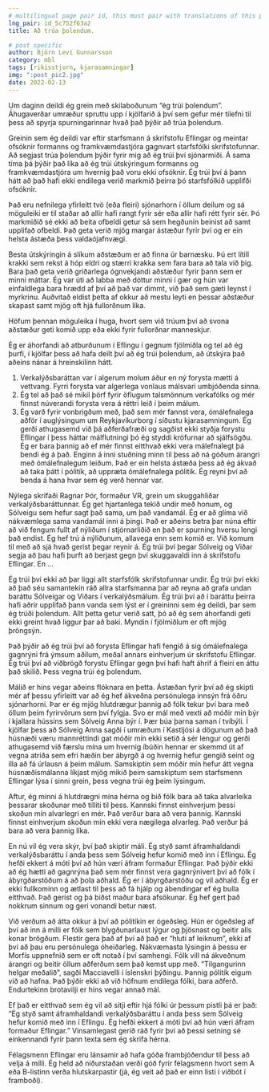 ```yaml
---
# multilingual page pair id, this must pair with translations of this page. (This name must be unique)
lng_pair: id_5c752f63a2
title: Að trúa þolendum.

# post specific
author: Björn Leví Gunnarsson
category: mbl
tags: [rikisstjorn, kjarasamningar]
img: ":post_pic2.jpg"
date: 2022-02-13
---
```


Um daginn deildi ég grein með skilaboðunum “ég trúi þolendum”. Áhugaverðar umræður spruttu upp í kjölfarið á því sem gefur mér tilefni til þess að spyrja spurningarinnar hvað það þýðir að trúa þolendum.

Greinin sem ég deildi var eftir starfsmann á skrifstofu Eflingar og meintar ofsóknir formanns og framkvæmdastjóra gagnvart starfsfólki skrifstofunnar. Að segjast trúa þolendum þýðir fyrir mig að ég trúi því sjónarmiði. Á sama tíma þá þýðir það líka að ég trúi útskýringum formanns og framkvæmdastjóra um hvernig það voru ekki ofsóknir. Ég trúi því á þann hátt að það hafi ekki endilega verið markmið þeirra þó starfsfólkið upplifði ofsóknir.

Það eru nefnilega yfirleitt tvö (eða fleiri) sjónarhorn í öllum deilum og sá möguleiki er til staðar að allir hafi rangt fyrir sér eða allir hafi rétt fyrir sér. Þó markmiðið sé ekki að beita ofbeldi getur sá sem hegðunin beinist að samt upplifað ofbeldi. Það geta verið mjög margar ástæður fyrir því og er ein helsta ástæða þess valdaójafnvægi.

Besta útskýringin á slíkum aðstæðum er að finna úr barnæsku. Þú ert lítill krakki sem rekst á hóp eldri og stærri krakka sem fara bara að tala við þig. Bara það geta verið gríðarlega ógnvekjandi aðstæður fyrir þann sem er minni máttar. Ég var úti að labba með dóttur minni í gær og hún var einfaldlega bara hrædd af því að það var dimmt, við það sem gæti leynst í myrkrinu. Auðvitað eldist þetta af okkur að mestu leyti en þessar aðstæður skapast samt mjög oft hjá fullorðnum líka. 

Höfum þennan möguleika í huga, hvort sem við trúum því að svona aðstæður geti komið upp eða ekki fyrir fullorðnar manneskjur. 

Ég er áhorfandi að atburðunum í Eflingu í gegnum fjölmiðla og tel að ég þurfi, í kjölfar þess að hafa deilt því að ég trúi þolendum, að útskýra það aðeins nánar á hreinskilinn hátt.

1. Verkalýðsbaráttan var í algerum molum áður en ný forysta mætti á vettvang. Fyrri forysta var algerlega vonlaus málsvari umbjóðenda sinna. 
2. Ég tel að það sé mikil þörf fyrir öflugum talsmönnum verkafólks og mér finnst núverandi forysta vera á réttri leið í þeim málum.
3. Ég varð fyrir vonbrigðum með, það sem mér fannst vera, ómálefnalega aðför í auglýsingum um Reykjavíkurborg í síðustu kjarasamningum. Ég gerði athugasemd við þá aðferðafræði og sagðist ekki styðja forystu Eflingar í þess háttar málflutningi þó ég styddi kröfurnar að sjálfsögðu. Ég er bara þannig að ef mér finnst eitthvað ekki vera málefnalegt þá bendi ég á það. Enginn á inni stuðning minn til þess að ná góðum árangri með ómálefnalegum leiðum. Það er ein helsta ástæða þess að ég ákvað að taka þátt í pólitík, að uppræta ómálefnalega pólitík. Ég reyni því að benda á hana hvar sem ég verð hennar var.

Nýlega skrifaði Ragnar Þór, formaður VR, grein um skuggahliðar verkalýðsbaráttunnar. Ég get hjartanlega tekið undir með honum, og Sólveigu sem hefur sagt það sama, um það vandamál. Ég er að glíma við nákvæmlega sama vandamál inni á þingi. Það er aðeins betra þar núna eftir að við fengum fullt af nýliðum í stjórnarliðið en það er spurning hversu lengi það endist. Ég hef trú á nýliðunum, allavega enn sem komið er. Við komum til með að sjá hvað gerist þegar reynir á. Ég trúi því þegar Sólveig og Viðar segja að þau hafi þurft að berjast gegn því skuggavaldi inn á skrifstofu Eflingar. En …

Ég trúi því ekki að þar liggi allt starfsfólk skrifstofunnar undir. Ég trúi því ekki að það séu samantekin ráð allra starfsmanna þar að reyna að grafa undan baráttu Sólveigar og Viðars í verkalýðsmálum. Ég trúi því að í baráttu þeirra hafi aðrir upplifað þann vanda sem lýst er í greininni sem ég deildi, þar sem ég trúði þolendum. Allt þetta getur verið satt, þó að ég sem áhorfandi geti ekki greint hvað liggur þar að baki. Myndin í fjölmiðlum er oft mjög þröngsýn.

Það þýðir að ég trúi því að forysta Eflingar hafi fengið á sig ómálefnalega gagnrýni frá ýmsum aðilum, meðal annars einhverjum úr skrifstofu Eflingar. Ég trúi því að viðbrögð forystu Eflingar gegn því hafi haft áhrif á fleiri en áttu það skilið. Þess vegna trúi ég þolendum.

Málið er hins vegar aðeins flóknara en þetta. Ástæðan fyrir því að ég skipti mér af þessu yfirleitt var að ég hef ákveðna persónulega innsýn frá öðru sjónarhorni. Þar er ég mjög hlutdrægur þannig að fólk tekur því bara með öllum þeim fyrirvörum sem því fylgja. Svo er mál með vexti að móðir mín býr í kjallara hússins sem Sólveig Anna býr í. Þær búa þarna saman í tvíbýli. Í kjölfar þess að Sólveig Anna sagði í umræðum í Kastljósi á dögunum að það húsnæði væru mannréttindi gat móðir mín ekki setið á sér lengur og gerði athugasemd við færslu mína um hvernig íbúðin hennar er skemmd út af vegna atriða sem efri hæðin ber ábyrgð á og hvernig hefur gengið seint og illa að fá úrlausn á þeim málum. Samskiptin sem móðir mín hefur átt vegna húsnæðismálanna líkjast mjög mikið þeim samskiptum sem starfsmenn Eflingar lýsa í sinni grein, þess vegna trúi ég þeim lýsingum. 

Aftur, ég minni á hlutdrægni mína hérna og bið fólk bara að taka alvarleika þessarar skoðunar með tilliti til þess. Kannski finnst einhverjum þessi skoðun mín alvarlegri en mér. Það verður bara að vera þannig. Kannski finnst einhverjum skoðun mín ekki vera nægilega alvarleg. Það verður þá bara að vera þannig líka.

En nú vil ég vera skýr, því það skiptir máli. Ég styð samt áframhaldandi verkalýðsbaráttu í anda þess sem Sólveig hefur komið með inn í Eflingu. Ég hefði ekkert á móti því að hún væri áfram formaður Eflingar. Það þýðir ekki að ég hætti að gagnrýna það sem mér finnst vera gagnrýnivert því að fólk í ábyrgðarstöðum á að þola aðhald. Ég er í ábyrgðarstöðu og vil aðhald. Ég er ekki fullkominn og ætlast til þess að fá hjálp og ábendingar ef ég bulla eitthvað. Það gerist og þá biðst maður bara afsökunar. Ég hef gert það nokkrum sinnum og geri vonandi betur næst. 

Við verðum að átta okkur á því að pólitíkin er ógeðsleg. Hún er ógeðsleg af því að inn á milli er fólk sem blygðunarlaust lýgur og þjösnast og beitir alls konar brögðum. Flestir gera það af því að það er “hluti af leiknum”, ekki af því að þau eru persónulega óheiðarleg. Nákvæmasta lýsingin á þessu er Morfís uppnefnið sem er oft notað í því samhengi. Fólk vill ná ákveðnum árangri og beitir öllum aðferðum sem það kemst upp með. “Tilgangurinn helgar meðalið”, sagði Macciavelli í íslenskri þýðingu. Þannig pólitík eigum við að hafna. Það þýðir ekki að við höfnum endilega fólki, bara aðferð. Endurtekinn brotavilji er hins vegar annað mál.

Ef það er eitthvað sem ég vil að sitji eftir hjá fólki úr þessum pistli þá er það: “Ég styð samt áframhaldandi verkalýðsbaráttu í anda þess sem Sólveig hefur komið með inn í Eflingu. Ég hefði ekkert á móti því að hún væri áfram formaður Eflingar.” Vinsamlegast gerið ráð fyrir því að þessi setning sé einkennandi fyrir þann texta sem ég skrifa hérna. 

Félagsmenn Eflingar eru lánsamir að hafa góða frambjóðendur til þess að velja á milli. Ég held að niðurstaðan verði góð fyrir félagsmenn hvort sem A eða B-listinn verða hlutskarpastir (já, ég veit að það er einn listi í viðbót í framboði).
